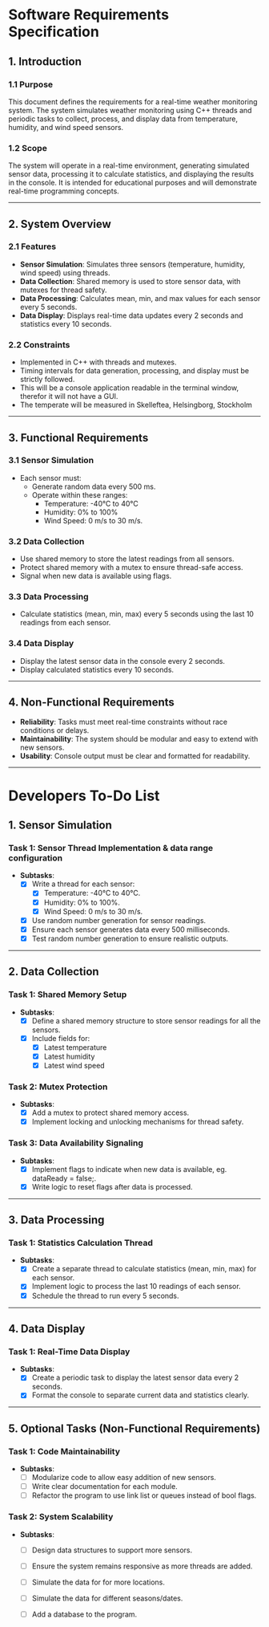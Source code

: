 # Software Requirements Specification

## **1. Introduction**

### **1.1 Purpose**
This document defines the requirements for a real-time weather monitoring system. The system simulates weather monitoring using C++ threads and periodic tasks to collect, process, and display data from temperature, humidity, and wind speed sensors.

### **1.2 Scope**
The system will operate in a real-time environment, generating simulated sensor data, processing it to calculate statistics, and displaying the results in the console. It is intended for educational purposes and will demonstrate real-time programming concepts.

---

## **2. System Overview**

### **2.1 Features**
- **Sensor Simulation**: Simulates three sensors (temperature, humidity, wind speed) using threads.
- **Data Collection**: Shared memory is used to store sensor data, with mutexes for thread safety.
- **Data Processing**: Calculates mean, min, and max values for each sensor every 5 seconds.
- **Data Display**: Displays real-time data updates every 2 seconds and statistics every 10 seconds.

### **2.2 Constraints**
- Implemented in C++ with threads and mutexes.
- Timing intervals for data generation, processing, and display must be strictly followed.
- This will be a console application readable in the terminal window, therefor it will not have a GUI.
- The temperate will be measured in Skelleftea, Helsingborg, Stockholm

---

## **3. Functional Requirements**

### **3.1 Sensor Simulation**
- Each sensor must:
  - Generate random data every 500 ms.
  - Operate within these ranges:
    - Temperature: -40°C to 40°C
    - Humidity: 0% to 100%
    - Wind Speed: 0 m/s to 30 m/s.

### **3.2 Data Collection**
- Use shared memory to store the latest readings from all sensors.
- Protect shared memory with a mutex to ensure thread-safe access.
- Signal when new data is available using flags.

### **3.3 Data Processing**
- Calculate statistics (mean, min, max) every 5 seconds using the last 10 readings from each sensor.

### **3.4 Data Display**
- Display the latest sensor data in the console every 2 seconds.
- Display calculated statistics every 10 seconds.

---

## **4. Non-Functional Requirements**
- **Reliability**: Tasks must meet real-time constraints without race conditions or delays.
- **Maintainability**: The system should be modular and easy to extend with new sensors.
- **Usability**: Console output must be clear and formatted for readability.

---

# Developers To-Do List

## **1. Sensor Simulation**
### Task 1: Sensor Thread Implementation & data range configuration
- **Subtasks**:
  - [x] Write a thread for each sensor:
    - [x] Temperature: -40°C to 40°C.
    - [x] Humidity: 0% to 100%.
    - [x] Wind Speed: 0 m/s to 30 m/s.
  - [x] Use random number generation for sensor readings.
  - [x] Ensure each sensor generates data every 500 milliseconds.
  - [x] Test random number generation to ensure realistic outputs.

---

## **2. Data Collection**
### Task 1: Shared Memory Setup
- **Subtasks**:
  - [x] Define a shared memory structure to store sensor readings for all the sensors.
  - [x] Include fields for:
    - [x] Latest temperature
    - [x] Latest humidity
    - [x] Latest wind speed

### Task 2: Mutex Protection
- **Subtasks**:
  - [x] Add a mutex to protect shared memory access.
  - [x] Implement locking and unlocking mechanisms for thread safety.

### Task 3: Data Availability Signaling
- **Subtasks**:
  - [x] Implement flags to indicate when new data is available, eg. dataReady = false;.
  - [x] Write logic to reset flags after data is processed.

---

## **3. Data Processing**
### Task 1: Statistics Calculation Thread
- **Subtasks**:
  - [x] Create a separate thread to calculate statistics (mean, min, max) for each sensor.
  - [x] Implement logic to process the last 10 readings of each sensor.
  - [x] Schedule the thread to run every 5 seconds.

---

## **4. Data Display**
### Task 1: Real-Time Data Display
- **Subtasks**:
  - [x] Create a periodic task to display the latest sensor data every 2 seconds.
  - [x] Format the console to separate current data and statistics clearly.

---

## **5. Optional Tasks (Non-Functional Requirements)**
### Task 1: Code Maintainability
- **Subtasks**:
  - [ ] Modularize code to allow easy addition of new sensors.
  - [ ] Write clear documentation for each module.
  - [ ] Refactor the program to use link list or queues instead of bool flags.

### Task 2: System Scalability
- **Subtasks**:
  - [ ] Design data structures to support more sensors.
  - [ ] Ensure the system remains responsive as more threads are added.
  - [ ] Simulate the data for for more locations.
  - [ ] Simulate the data for different seasons/dates.
  - [ ] Add a database to the program.

